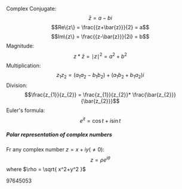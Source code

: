 Complex Conjugate:
$$\bar{z} = a - bi$$
$$Re\{z\} = \frac{{z+\bar{z}}}{2} = a$$
$$Im\{z\} = \frac{{z-\bar{z}}}{2i} = b$$
Magnitude:
$$z*\bar{z} = \mid z \mid^2 = a^2+b^2$$
Multiplication:
$$z_{1}z_{2} = (a_{1}a_{2}-b_{1}b_{2})+(a_{1}b_{2}+b_{1}a_{2})i$$
Division:
$$\frac{z_{1}}{z_{2}} = \frac{z_{1}}{z_{2}}* \frac{\bar{z_{2}}}{\bar{z_{2}}}$$
Euler's formula:
$$e^{it}= \cos t+ i\sin t$$

##### Polar representation of complex numbers
Fr any complex number $z = x+iy (\neq 0)$:
$$z = \rho e^{i\theta}$$
where $\rho = \sqrt{ x^2+y^2 }$


97645053